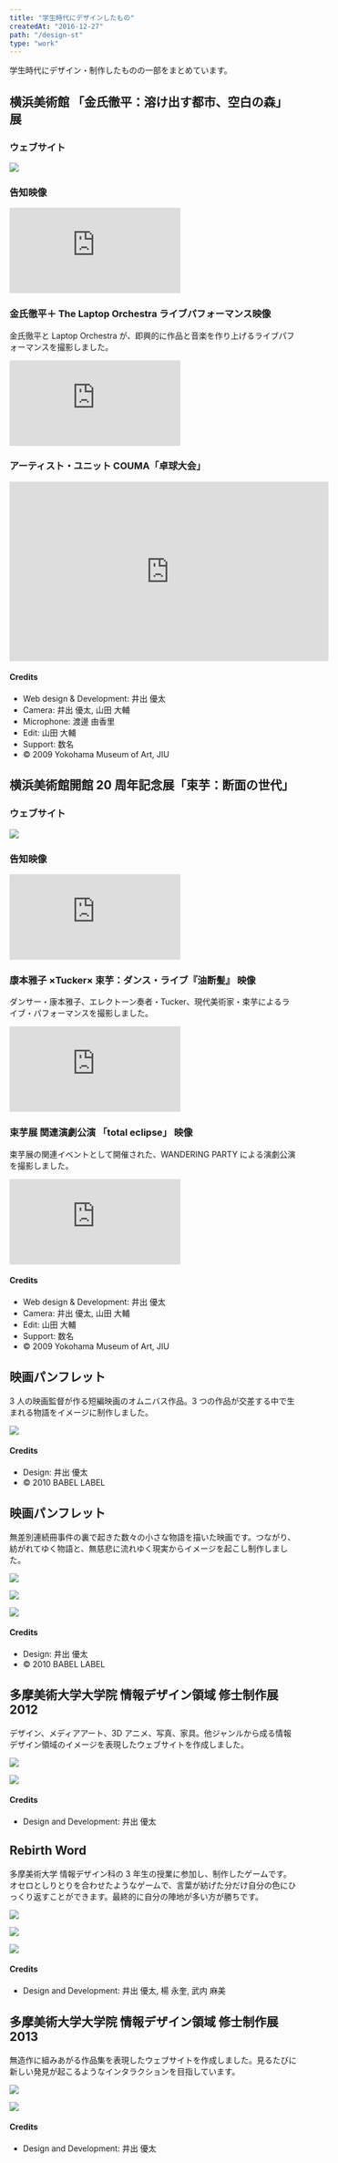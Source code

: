 ```yaml
---
title: "学生時代にデザインしたもの"
createdAt: "2016-12-27"
path: "/design-st"
type: "work"
---
```


学生時代にデザイン・制作したものの一部をまとめています。

## 横浜美術館 「金氏徹平：溶け出す都市、空白の森」展

### ウェブサイト

![](/images/design-st/kaneuji/site.png)

### 告知映像

<div class="Youtube">
<iframe src="https://www.youtube.com/embed/LQA3uVkfsI4?rel=0&amp;showinfo=0" frameborder="0" allowfullscreen></iframe>
</div>

### 金氏徹平＋ The Laptop Orchestra ライブパフォーマンス映像

金氏徹平と Laptop Orchestra が、即興的に作品と音楽を作り上げるライブパフォーマンスを撮影しました。

<div class="Youtube">
<iframe src="https://www.youtube.com/embed/fMf0D5MljJI?rel=0&amp;showinfo=0" frameborder="0" allowfullscreen></iframe>
</div>

### アーティスト・ユニット COUMA「卓球大会」

<div class="Youtube">
<iframe width="560" height="315" src="https://www.youtube.com/embed/SWrfUF9lUck?rel=0&amp;showinfo=0" frameborder="0" allowfullscreen></iframe>
</div>

<div class="Credit">
<h4>Credits</h4>
<ul>
<li>Web design & Development: 井出 優太</li>
<li>Camera: 井出 優太, 山田 大輔</li>
<li>Microphone: 渡邊 由香里</li>
<li>Edit: 山田 大輔</li>
<li>Support: 数名</li>
<li>&copy; 2009 Yokohama Museum of Art, JIU</li>
</ul>
</div>

## 横浜美術館開館 20 周年記念展「束芋：断面の世代」

### ウェブサイト

![](/images/design-st/tabaimo/site.png)

### 告知映像

<div class="Youtube">
<iframe src="https://www.youtube.com/embed/ELvPXiwjrac?rel=0&amp;showinfo=0" frameborder="0" allowfullscreen></iframe>
</div>

### 康本雅子 ×Tucker× 束芋：ダンス・ライブ『油断髪』 映像

ダンサー・康本雅子、エレクトーン奏者・Tucker、現代美術家・束芋によるライブ・パフォーマンスを撮影しました。

<div class="Youtube">
<iframe src="https://www.youtube.com/embed/swbWD9_CcwE?rel=0&amp;showinfo=0" frameborder="0" allowfullscreen></iframe>
</div>

### 束芋展 関連演劇公演 「total eclipse」 映像

束芋展の関連イベントとして開催された、WANDERING PARTY による演劇公演を撮影しました。

<div class="Youtube">
<iframe src="https://www.youtube.com/embed/zQgw2m6tPhY?rel=0&amp;showinfo=0" frameborder="0" allowfullscreen></iframe>
</div>

<div class="Credit">
<h4>Credits</h4>
<ul>
<li>Web design & Development: 井出 優太</li>
<li>Camera: 井出 優太, 山田 大輔</li>
<li>Edit: 山田 大輔</li>
<li>Support: 数名</li>
<li>&copy; 2009 Yokohama Museum of Art, JIU</li>
</ul>
</div>

## 映画パンフレット

3 人の映画監督が作る短編映画のオムニバス作品。3 つの作品が交差する中で生まれる物語をイメージに制作しました。

![](/images/design-st/junction/overview.jpg)

<div class="Credit">
<h4>Credits</h4>
<ul>
<li>Design: 井出 優太</li>
<li>&copy; 2010 BABEL LABEL</li>
</ul>
</div>

## 映画パンフレット

無差別連続冊事件の裏で起きた数々の小さな物語を描いた映画です。つながり、紡がれてゆく物語と、無慈悲に流れゆく現実からイメージを起こし制作しました。

![](/images/design-st/slowland/overview01.jpg)

![](/images/design-st/slowland/front.jpg)

![](/images/design-st/slowland/back.jpg)

<div class="Credit">
<h4>Credits</h4>
<ul>
<li>Design: 井出 優太</li>
<li>&copy; 2010 BABEL LABEL</li>
</ul>
</div>

## 多摩美術大学大学院 情報デザイン領域 修士制作展 2012

デザイン、メディアアート、3D アニメ、写真、家具。他ジャンルから成る情報デザイン領域のイメージを表現したウェブサイトを作成しました。

![](/images/design-st/taumex2012/anime01.gif)

![](/images/design-st/taumex2012/anime02.gif)

<div class="Credit">
<h4>Credits</h4>
<ul>
<li>Design and Development: 井出 優太</li>
</ul>
</div>

## Rebirth Word

多摩美術大学 情報デザイン科の 3 年生の授業に参加し、制作したゲームです。オセロとしりとりを合わせたようなゲームで、言葉が紡げた分だけ自分の色にひっくり返すことができます。最終的に自分の陣地が多い方が勝ちです。

![](/images/design-st/rebirthword/overview01.jpg)

![](/images/design-st/rebirthword/overview02.jpg)

![](/images/design-st/rebirthword/overview03.jpg)

<div class="Credit">
<h4>Credits</h4>
<ul>
<li>Design and Development: 井出 優太, 楊 永奎, 武内 麻美</li>
</ul>
</div>

## 多摩美術大学大学院 情報デザイン領域 修士制作展 2013

無造作に組みあがる作品集を表現したウェブサイトを作成しました。見るたびに新しい発見が起こるようなインタラクションを目指しています。

![](/images/design-st/taumex2013/thumb.jpg)

![](/images/design-st/taumex2013/overview01.jpg)

<div class="Credit">
<h4>Credits</h4>
<ul>
<li>Design and Development: 井出 優太</li>
</ul>
</div>
